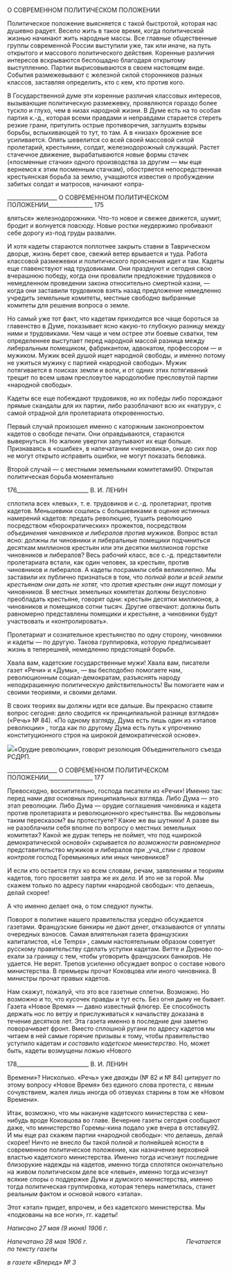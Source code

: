 О СОВРЕМЕННОМ ПОЛИТИЧЕСКОМ ПОЛОЖЕНИИ

Политическое положение выясняется с такой быстротой, которая нас душевно раду­ет. Весело жить в такое время, когда политической жизнью начинают жить народные массы. Все главные общественные группы современной России выступили уже, так или иначе, на путь открытого и массового политического действия. Коренные различия ин­тересов вскрываются беспощадно благодаря открытому выступлению. Партии вырисо­вываются в своем настоящем виде. События размежевывают с железной силой сторон­ников разных классов, заставляя определить, кто с кем, кто против кого.

В Государственной думе эти коренные различия классовых интересов, вызывающие политическую размежевку, проявляются гораздо более тускло и глухо, чем в низах на­родной жизни. В Думе есть на то особая партия к.-д., которая всеми правдами и не­правдами старается стереть резкие грани, притупить острые противоречия, заглушить взрывы борьбы, вспыхивающей то тут, то там. А в «низах» брожение все усиливается. Опять шевелится со всей своей массовой силой пролетарий, крестьянин, солдат, желез­нодорожный служащий. Растет стачечное движение, вырабатываются новые формы стачек («посменные стачки» одного производства за другим — мы еще вернемся к этим посменным стачкам), обостряется непосредственная крестьянская борьба за землю, учащаются известия о пробуждении забитых солдат и матросов, начинают «опра-

  

__________________ О СОВРЕМЕННОМ ПОЛИТИЧЕСКОМ ПОЛОЖЕНИИ________________ 175

вляться» железнодорожники. Что-то новое и свежее движется, шумит, бродит и волну­ется повсюду. Новые ростки неудержимо пробивают себе дорогу из-под груды разва­лин.

И хотя кадеты стараются поплотнее закрыть ставни в Таврическом дворце, жизнь берет свое, свежий ветер врывается и туда. Работа классовой размежевки и политиче­ского прояснения идет и там. Кадеты еще главенствуют над трудовиками. Они празд­нуют и сегодня свою вчерашнюю победу, когда они провалили предложение трудови­ков о немедленном проведении закона относительно смертной казни, — когда они за­ставили трудовиков взять назад предложение немедленно учредить земельные комите­ты, местные свободно выбранные комитеты для решения вопроса о земле.

Но самый уже тот факт, что кадетам приходится все чаще бороться за главенство в Думе, показывает ясно какую-то глубокую разницу между ними и трудовиками. Чем чаще и чем острее эти боевые схватки, тем определеннее выступает перед народной массой разница между либеральным помещиком, фабрикантом, адвокатом, профессо­ром — и мужиком. Мужик всей душой ищет народной свободы, и именно потому не ужиться мужику с партией «народной свободы». Мужик потягивается в поисках земли и воли, и от одних этих потягиваний трещит по всем швам пресловутое народолюбие пресловутой партии «народной свободы».

Кадеты все еще побеждают трудовиков, но их победы либо порождают прямые скандалы для их партии, либо разоблачают всю их «натуру», с самой отрадной для пролетариата откровенностью.

Первый случай произошел именно с каторжным законопроектом кадетов о свободе печати. Они оправдываются, стараются вывернуться. Но жалкие увертки запутывают их еще больше. Признаваясь в «ошибке», в напечатании «черновика», они до сих пор не могут открыто исправить ошибки, не могут показать беловика.

Второй случай — с местными земельными комитетами90. Открытая политическая борьба моментально

  

176__________________________ В. И. ЛЕНИН

сплотила всех «левых», т. е. трудовиков и с.-д. пролетариат, против кадетов. Меньше­вики сошлись с большевиками в оценке истинных намерений кадетов: предать револю­цию, тушить революцию посредством «бюрократических» прожектов, посредством _объединения чиновников и либералов против мужиков._ Вопрос встал ясно: должны ли чиновники и либеральные помещики подчиниться десяткам миллионов крестьян или эти десятки миллионов горстке чиновников и либералов? Весь рабочий класс, все с.-д. представители пролетариата встали, как один человек, за крестьян, против чиновников и либералов. А кадеты посрамили себя великолепно. Мы заставили их публично при­знаться в том, что _полной воли и всей земли крестьянам они дать не хотят,_ что _против_ _крестьян они ищут помощи у чиновников._ В местных земельных комитетах должны безусловно преобладать крестьяне, говорят одни: крестьян десятки миллионов, а чи­новников и помещиков сотни тысяч. Другие отвечают: должны быть равномерно пред­ставлены помещики и крестьяне, а чиновники будут участвовать и «контролировать».

Пролетариат и сознательное крестьянство по одну сторону, чиновники и кадеты — по другую. Такова группировка, которую предписывает жизнь в теперешней, немед­ленно предстоящей борьбе.

Хвала вам, кадетские государственные мужи! Хвала вам, писатели газет «Речи» и «Думы», — вы бесподобно помогаете нам, революционным социал-демократам, разъ­яснять народу неподкрашенную политическую действительность! Вы помогаете нам и своими теориями, и своими делами.

В своих теориях вы _должны_ идти все дальше. Вы прекрасно ставите вопрос сегодня: дело сводится «к принципиальной разнице взглядов» («Речь» № 84). «По одному взгля­ду, Дума есть лишь один из «этапов революции» , тогда как по другому Дума есть путь к упрочению конституционного строя на широкой демократической основе».

![](file:///C:/Users/bot32/AppData/Local/Temp/msohtmlclip1/01/clip_image001.png)«Орудие революции», говорит резолюция Объединительного съезда РСДРП.

  

__________________ О СОВРЕМЕННОМ ПОЛИТИЧЕСКОМ ПОЛОЖЕНИИ________________ 177

Превосходно, восхитительно, господа писатели из «Речи»! Именно так: перед нами _два_ основных принципиальных взгляда. Либо Дума — это этап революции. Либо Дума — орудие соглашения чиновника и кадета против пролетариата и революционного кре­стьянства. Вы недовольны таким пересказом? вы протестуете? Какие же вы шутники! А разве вы не разоблачили себя вполне по вопросу о местных земельных комитетах? Какой же дурак теперь не поймет, что под «широкой демократической основой» скры­вается _по возможности равномерное_ представительство мужиков и либералов при _уча­__стии с правом контроля_ господ Горемыкиных или иных чиновников?

И если кто остается глух ко всем словам, речам, заявлениям и теориям кадетов, того просветят завтра же их _дела._ И это не за горой. Мы скажем только по адресу партии «народной свободы»: что делаешь, делай скорее!

А что именно делает она, о том следуют пункты.

Поворот в политике нашего правительства усердно обсуждается газетами. Француз­ские банкиры не дают денег, отказываются от уплаты очередных взносов. Самая влия­тельная газета французских капиталистов, «Le Temps» , самым настоятельным обра­зом советует русскому правительству сделать уступки кадетам. Витте и Дурново по­ехали за границу с тем, чтобы уговорить французских банкиров. Не удается. Не верят. Трепов усиленно обсуждает вопрос о составе нового министерства. В премьеры прочат Коковцова или иного чиновника. В министры прочат правых кадетов.

Нам скажут, пожалуй, что это все газетные сплетни. Возможно. Но возможно и то, что кусочек правды и тут есть. Без огня дыму не бывает. Газета «Новое Время» — дав­но известный флюгер. Ее способность держать нос по ветру и прислуживаться к на­чальству доказана в течение десятков лет. Эта газета именно в последние дни заметно поворачивает фронт. Вместо сплошной ругани по адресу кадетов мы читаем в ней са­мые горячие призывы к тому, чтобы правительство уступило кадетам _и составило ка­детское министерство._ Но, может быть, кадеты возмущены ложью «Нового

  

178__________________________ В. И. ЛЕНИН

Времени»? Нисколько. «Речь» уже _дважды_ (№ 82 и № 84) _цитирует_ по этому вопросу «Новое Время» без единого слова протеста, с явным сочувствием, жалея лишь иногда об отзвуках старины в том же «Новом Времени».

Итак, возможно, что мы накануне кадетского министерства с кем-нибудь вроде Ко­ковцова во главе. Вечерние газеты сегодня сообщают даже, что министерство Горемы-кина подало уже вчера в отставку92. И мы еще раз скажем партии «народной свободы»: что делаешь, делай скорее! Ничто не внесло бы такой полной и полнейшей ясности в современное политическое положение, как назначение верховной властью кадетского министерства. Именно тогда исчезнут последние близорукие надежды на кадетов, именно тогда сплотятся окончательно на живом политическом деле все «левые», имен­но тогда исчезнут всякие споры о поддержке Думы и думского министерства, именно тогда политическая группировка, которая теперь наметилась, станет реальным фактом и основой нового «этапа».

Этот «этап» придет, впрочем, и без кадетского министерства. Мы «подкованы на все ноги», гг. кадеты!

_Написано 27 мая (9 июня) 1906 г._

_Напечатано 28 мая 1906 г.                                                          Печатается по тексту газеты_

_в газете «Вперед» № 3_